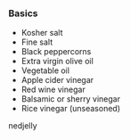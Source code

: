 ### Basics

- Kosher salt
- Fine salt
- Black peppercorns
- Extra virgin olive oil
- Vegetable oil
- Apple cider vinegar
- Red wine vinegar
- Balsamic or sherry vinegar
- Rice vinegar (unseasoned)

nedjelly